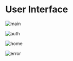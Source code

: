 # User Interface

![main](https://github.com/nixs-dev/ClematisPlayer/assets/57874746/2e327e6a-cc02-4fd4-b361-cc126c22f653)

![auth](https://github.com/nixs-dev/ClematisPlayer/assets/57874746/291f740e-bbb2-415a-a349-b586b0df8fcf)

![home](https://github.com/nixs-dev/ClematisPlayer/assets/57874746/feaf1125-c4da-4dd1-88c7-adee708590e4)

![error](https://github.com/nixs-dev/ClematisPlayer/assets/57874746/fc0188f4-1b50-4cb2-98ab-4e677e742f89)

